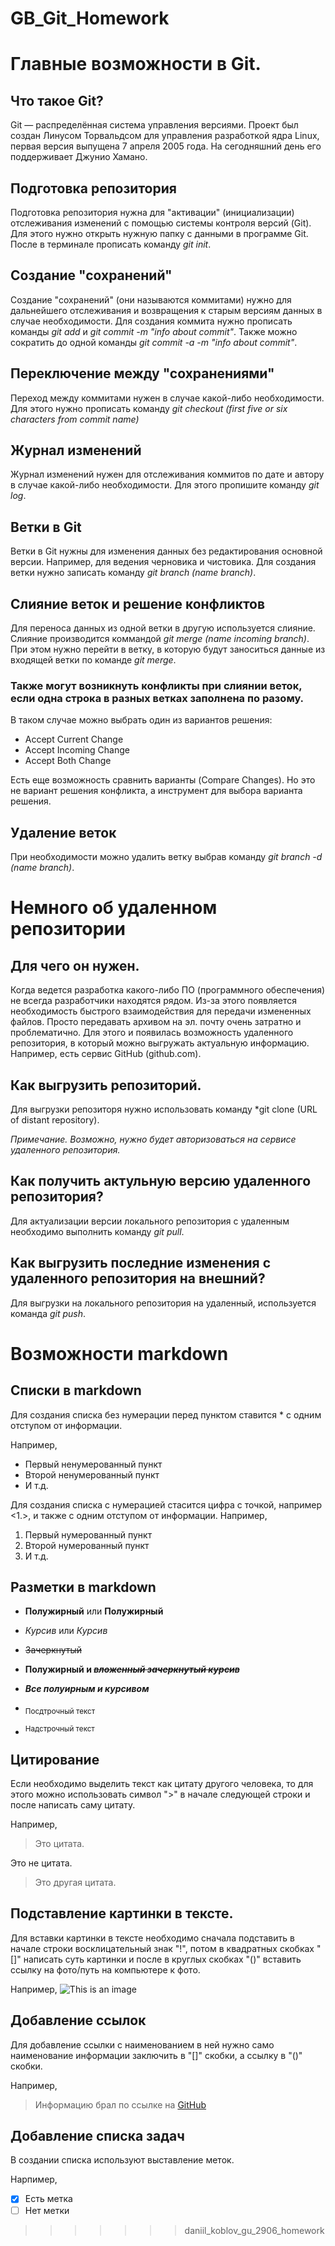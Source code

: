 # GB_Git_Homework


# Главные возможности в Git.
## Что такое Git?
Git — распределённая система управления версиями. Проект был создан Линусом Торвальдсом для управления разработкой ядра Linux, первая версия выпущена 7 апреля 2005 года. На сегодняшний день его поддерживает Джунио Хамано. 

## Подготовка репозитория
Подготовка репозитория нужна для "активации" (инициализации) отслеживания изменений с помощью системы контроля версий (Git). Для этого нужно открыть нужную папку с данными в программе Git. После в терминале прописать команду *git init*.

## Создание "сохранений"
Создание "сохранений" (они называются коммитами) нужно для дальнейшего отслеживания и возвращения к старым версиям данных в случае необходимости. Для создания коммита нужно прописать команды *git add* и *git commit -m "info about commit"*. Также можно сократить до одной команды *git commit -a -m "info about commit"*.

## Переключение между "сохранениями"
Переход между коммитами нужен в случае какой-либо необходимости. Для этого нужно прописать команду *git checkout (first five or six characters from commit name)*

## Журнал изменений
Журнал изменений нужен для отслеживания коммитов по дате и автору в случае какой-либо необходимости. Для этого пропишите команду *git log*.

## Ветки в Git
Ветки в Git нужны для изменения данных без редактирования основной версии. Например, для ведения черновика и чистовика. Для создания ветки нужно записать команду *git branch (name branch)*.

## Слияние веток и решение конфликтов
Для переноса данных из одной ветки в другую используется слияние. Слияние производится коммандой *git merge (name incoming branch)*. При этом нужно перейти в ветку, в которую будут заноситься данные из входящей ветки по команде *git merge*.
### Также могут возникнуть конфликты при слиянии веток, если одна строка в разных ветках заполнена по разому. 
В таком случае можно выбрать один из вариантов решения:

* Accept Current Change
* Accept Incoming Change
* Accept Both Change

Есть еще возможность сравнить варианты (Compare Changes). Но это не вариант решения конфликта, а инструмент для выбора варианта решения.

## Удаление веток
При необходимости можно удалить ветку выбрав команду *git branch -d (name branch)*.

# Немного об удаленном репозитории
## Для чего он нужен.
Когда ведется разработка какого-либо ПО (программного обеспечения) не всегда разработчики находятся рядом. Из-за этого появляется необходимость быстрого взаимодействия для передачи измененных файлов. Просто передавать архивом на эл. почту очень затратно и проблематично. Для этого и появилась возможность удаленного репозитория, в который можно выгружать актуальную информацию. Например, есть сервис GitHub (github.com).

## Как выгрузить репозиторий.
Для выгрузки репозиторя нужно использовать команду *git clone (URL of distant repository).

*Примечание. Возможно, нужно будет авторизоваться на сервисе удаленного репозитория.*

## Как получить актульную версию удаленного репозитория?
Для актуализации версии локального репозитория с удаленным необходимо выполнить команду *git pull*.

## Как выгрузить последние изменения с удаленного репозитория на внешний?
Для выгрузки на локального репозитория на удаленный, используется команда *git push*.

# Возможности markdown
## Списки в markdown

Для создания списка без нумерации перед пунктом ставится * с одним отступом от информации.

Например,
* Первый ненумерованный пункт
* Второй ненумерованный пункт
* И т.д.

Для создания списка с нумерацией стасится цифра с точкой, например <1.>, и также с одним отступом от информации. 
Например,
1. Первый нумерованный пункт
2. Второй нумерованный пункт
3. И т.д.

## Разметки в markdown

* **Полужирный** или __Полужирный__

* *Курсив* или _Курсив_

* ~~Зачеркнутый~~ 

* **Полужирный и ~~_вложенный зачеркнутый курсив_~~**

* **_Все полуирным и курсивом_**

* <sub>Посдтрочный текст</sub>

* <sup>Надстрочный текст</sup>

## Цитирование
Если необходимо выделить текст как цитату другого человека, то для этого можно использовать символ ">" в начале следующей строки и после написать саму цитату.

Например, 
> Это цитата.

Это не цитата.

>Это другая цитата.

## Подставление картинки в тексте.
Для вставки картинки в тексте необходимо сначала подставить в начале строки восклицательный знак "!", потом в квадратных скобках "[]" написать суть картинки и после в круглых скобках "()" вставить ссылку на фото/путь на компьютере к фото.

Например, 
![This is an image](https://avatars.mds.yandex.net/get-zen_doc/4790423/pub_608ab9c01037af4f21d3d4ac_608abcb234055e2cb3e830a5/scale_1200)

## Добавление ссылок
Для добавление ссылки с наименованием в ней нужно само наименование информации заключить в "[]" скобки, а ссылку в "()" скобки.

Например,

>Информацию брал по ссылке на [GitHub](https://docs.github.com/en/get-started/writing-on-github/getting-started-with-writing-and-formatting-on-github/basic-writing-and-formatting-syntax#links)

## Добавление списка задач

В создании списка используют выставление меток.

Нарпимер,
- [x] Есть метка
- [ ] Нет метки
>>>>>>> daniil_koblov_gu_2906_homework
